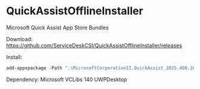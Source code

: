 # QuickAssistOfflineInstaller
Microsoft Quick Assist App Store Bundles 

Download: https://github.com/ServiceDeskCSI/QuickAssistOfflineInstaller/releases

Install:

```powershell
add-appxpackage -Path ".\MicrosoftCorporationII.QuickAssist_2025.408.2033.0_neutral_~_8wekyb3d8bbwe.AppxBundle"
```

Dependency:  Microsoft VCLibs 140 UWPDesktop
